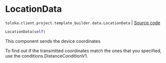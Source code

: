 # LocationData
`toloka.client.project.template_builder.data.LocationData` | [Source code](https://github.com/Toloka/toloka-kit/blob/v0.1.26/src/client/project/template_builder/data.py#L73)

```python
LocationData(self)
```

This component sends the device coordinates


To find out if the transmitted coordinates match the ones that you specified, use the conditions.DistanceConditionV1.

